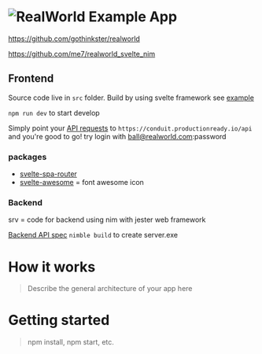 # ![RealWorld Example App](logo.png)

https://github.com/gothinkster/realworld

https://github.com/me7/realworld_svelte_nim

## Frontend

Source code live in `src` folder. Build by using svelte framework see [example](https://svelte.dev/examples#each-blocks)

`npm run dev` to start develop

Simply point your [API requests](https://github.com/gothinkster/realworld/tree/master/api) to `https://conduit.productionready.io/api` and you're good to go! try login with ball@realworld.com:password
### packages

* [svelte-spa-router](https://github.com/ItalyPaleAle/svelte-spa-router)
* [svelte-awesome](https://github.com/RobBrazier/svelte-awesome) = font awesome icon

### Backend

srv = code for backend using nim with jester web framework

[Backend API spec](https://github.com/gothinkster/realworld/tree/master/api)
`nimble build` to create server.exe

# How it works

> Describe the general architecture of your app here

# Getting started

> npm install, npm start, etc.

